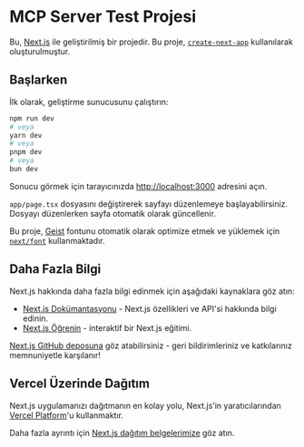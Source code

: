 # MCP Server Test Projesi

Bu, [Next.js](https://nextjs.org) ile geliştirilmiş bir projedir. Bu proje, [`create-next-app`](https://nextjs.org/docs/app/api-reference/cli/create-next-app) kullanılarak oluşturulmuştur.

## Başlarken

İlk olarak, geliştirme sunucusunu çalıştırın:

```bash
npm run dev
# veya
yarn dev
# veya
pnpm dev
# veya
bun dev
```

Sonucu görmek için tarayıcınızda [http://localhost:3000](http://localhost:3000) adresini açın.

`app/page.tsx` dosyasını değiştirerek sayfayı düzenlemeye başlayabilirsiniz. Dosyayı düzenlerken sayfa otomatik olarak güncellenir.

Bu proje, [Geist](https://vercel.com/font) fontunu otomatik olarak optimize etmek ve yüklemek için [`next/font`](https://nextjs.org/docs/app/building-your-application/optimizing/fonts) kullanmaktadır.

## Daha Fazla Bilgi

Next.js hakkında daha fazla bilgi edinmek için aşağıdaki kaynaklara göz atın:

- [Next.js Dokümantasyonu](https://nextjs.org/docs) - Next.js özellikleri ve API'si hakkında bilgi edinin.
- [Next.js Öğrenin](https://nextjs.org/learn) - interaktif bir Next.js eğitimi.

[Next.js GitHub deposuna](https://github.com/vercel/next.js) göz atabilirsiniz - geri bildirimleriniz ve katkılarınız memnuniyetle karşılanır!

## Vercel Üzerinde Dağıtım

Next.js uygulamanızı dağıtmanın en kolay yolu, Next.js'in yaratıcılarından [Vercel Platform](https://vercel.com/new?utm_medium=default-template&filter=next.js&utm_source=create-next-app&utm_campaign=create-next-app-readme)'u kullanmaktır.

Daha fazla ayrıntı için [Next.js dağıtım belgelerimize](https://nextjs.org/docs/app/building-your-application/deploying) göz atın.